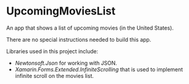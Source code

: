 # UpcomingMoviesList

An app that shows a list of upcoming movies (in the United States).

There are no special instructions needed to build this app.

Libraries used in this project include:

- *Newtonsoft.Json* for working with JSON.
- *Xamarin.Forms.Extended.InfiniteScrolling* that is used to implement infinite scroll on the movies list.
